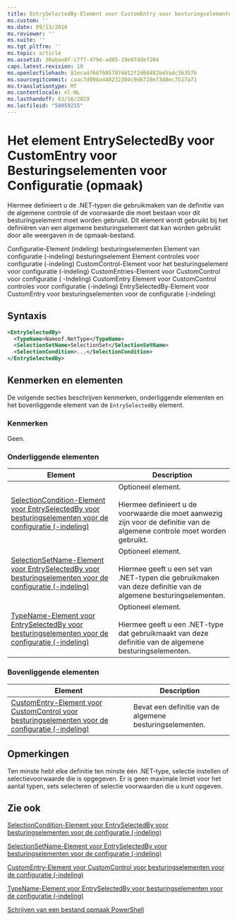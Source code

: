 ```yaml
---
title: EntrySelectedBy-Element voor CustomEntry voor besturingselementen voor de configuratie (-indeling) | Microsoft Docs
ms.custom: ''
ms.date: 09/13/2016
ms.reviewer: ''
ms.suite: ''
ms.tgt_pltfrm: ''
ms.topic: article
ms.assetid: 30abae8f-c7f7-479d-ad85-19e07ddef204
caps.latest.revision: 10
ms.openlocfilehash: 81eca4f66f0057074612f2d60482b45adc36357b
ms.sourcegitcommit: caac7d098a448232304c9d6728e7340ec7517a71
ms.translationtype: MT
ms.contentlocale: nl-NL
ms.lasthandoff: 03/16/2019
ms.locfileid: "58059215"
---
```

# <a name="entryselectedby-element-for-customentry-for-controls-for-configuration-format"></a>Het element EntrySelectedBy voor CustomEntry voor Besturingselementen voor Configuratie (opmaak)

Hiermee definieert u de .NET-typen die gebruikmaken van de definitie van de algemene controle of de voorwaarde die moet bestaan voor dit besturingselement moet worden gebruikt. Dit element wordt gebruikt bij het definiëren van een algemene besturingselement dat kan worden gebruikt door alle weergaven in de opmaak-bestand.

Configuratie-Element (indeling) besturingselementen Element van configuratie (-indeling) besturingselement Element controles voor configuratie (-indeling) CustomControl-Element voor het besturingselement voor configuratie (-indeling) CustomEntries-Element voor CustomControl voor configuratie ( -Indeling) CustomEntry Element voor CustomControl controles voor configuratie (-indeling) EntrySelectedBy-Element voor CustomEntry voor besturingselementen voor de configuratie (-indeling)

## <a name="syntax"></a>Syntaxis

```xml
<EntrySelectedBy>
  <TypeName>Nameof.NetType</TypeName>
  <SelectionSetName>SelectionSet</SelectionSetName>
  <SelectionCondition>...</SelectionCondition>
</EntrySelectedBy>
```

## <a name="attributes-and-elements"></a>Kenmerken en elementen

De volgende secties beschrijven kenmerken, onderliggende elementen en het bovenliggende element van de `EntrySelectedBy` element.

### <a name="attributes"></a>Kenmerken

Geen.

### <a name="child-elements"></a>Onderliggende elementen

|Element|Description|
|-------------|-----------------|
|[SelectionCondition-Element voor EntrySelectedBy voor besturingselementen voor de configuratie (-indeling)](./selectioncondition-element-for-entryselectedby-for-controls-for-configuration-format.md)|Optioneel element.<br /><br /> Hiermee definieert u de voorwaarde die moet aanwezig zijn voor de definitie van de algemene controle moet worden gebruikt.|
|[SelectionSetName-Element voor EntrySelectedBy voor besturingselementen voor de configuratie (-indeling)](./selectionsetname-element-for-selectioncondition-for-controls-for-configuration-format.md)|Optioneel element.<br /><br /> Hiermee geeft u een set van .NET-typen die gebruikmaken van deze definitie van de algemene besturingselementen.|
|[TypeName-Element voor EntrySelectedBy voor besturingselementen voor de configuratie (-indeling)](./typename-element-for-entryselectedby-for-controls-for-configuration-format.md)|Optioneel element.<br /><br /> Hiermee geeft u een .NET-type dat gebruikmaakt van deze definitie van de algemene besturingselementen.|

### <a name="parent-elements"></a>Bovenliggende elementen

|Element|Description|
|-------------|-----------------|
|[CustomEntry-Element voor CustomControl voor besturingselementen voor de configuratie (-indeling)](./customentry-element-for-customcontrol-for-controls-for-configuration-format.md)|Bevat een definitie van de algemene besturingselementen.|

## <a name="remarks"></a>Opmerkingen

Ten minste hebt elke definitie ten minste één .NET-type, selectie instellen of selectievoorwaarde die is opgegeven. Er is geen maximale limiet voor het aantal typen, sets selecteren of selectie voorwaarden die u kunt opgeven.

## <a name="see-also"></a>Zie ook

[SelectionCondition-Element voor EntrySelectedBy voor besturingselementen voor de configuratie (-indeling)](./selectioncondition-element-for-entryselectedby-for-controls-for-configuration-format.md)

[SelectionSetName-Element voor EntrySelectedBy voor besturingselementen voor de configuratie (-indeling)](./selectionsetname-element-for-selectioncondition-for-controls-for-configuration-format.md)

[CustomEntry-Element voor CustomControl voor besturingselementen voor de configuratie (-indeling)](./customentry-element-for-customcontrol-for-controls-for-configuration-format.md)

[TypeName-Element voor EntrySelectedBy voor besturingselementen voor de configuratie (-indeling)](./typename-element-for-selectioncondition-for-controls-for-configuration-format.md)

[Schrijven van een bestand opmaak PowerShell](./writing-a-powershell-formatting-file.md)

